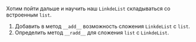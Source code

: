 Хотим пойти дальше и научить наш `LinkdeList` складываться со встроенным `list`.

1. Добавить в метод `__add__` возможность сложения `LinkdeList` с `list`.
2. Определить метод `__radd__` для сложения `list` с `LinkdeList`.
